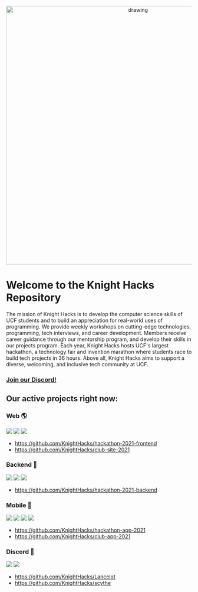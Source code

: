 <p align="center">
  <img src="https://user-images.githubusercontent.com/77477100/133693511-fdc400da-f725-4aa8-b147-6a0b1f640e41.png" alt="drawing" width="700"/>
</p>

# Welcome to the Knight Hacks Repository

The mission of Knight Hacks is to develop the computer science skills of UCF students and to build an appreciation for real-world uses of programming. We provide weekly workshops on cutting-edge technologies, programming, tech interviews, and career development. Members receive career guidance through our mentorship program, and develop their skills in our projects program. Each year, Knight Hacks hosts UCF's largest hackathon, a technology fair and invention marathon where students race to build tech projects in 36 hours. Above all, Knight Hacks aims to support a diverse, welcoming, and inclusive tech community at UCF.

### **[Join our Discord!](https://discord.gg/W9uM5ESFCK)**

## Our active projects right now:

### Web 🌎
<p>
  <img src="https://img.shields.io/badge/Frontend-JavaScript-blueviolet?logoColor=white&logo=javascript">
  <img src="https://img.shields.io/badge/Frontend%20Framework-React.js-blueviolet?logoColor=white&logo=react">
  <img src="https://img.shields.io/badge/Frontend%20CSS-TailwindCSS-blueviolet?logoColor=white&logo=tailwindcss">
</p>

- https://github.com/KnightHacks/hackathon-2021-frontend
- https://github.com/KnightHacks/club-site-2021

### Backend 📡
<p>
  <img src="https://img.shields.io/badge/Backend-Python-blueviolet?logoColor=white&logo=python">
  <img src="https://img.shields.io/badge/Backend-Flask-blueviolet?logoColor=white&logo=flask">
  <img src="https://img.shields.io/badge/Backend-MongoDB-blueviolet?logoColor=white&logo=mongodb">
</p>

- https://github.com/KnightHacks/hackathon-2021-backend

### Mobile 📱
<p>
  <img src="https://img.shields.io/badge/Mobile-TypeScript-blueviolet?logoColor=white&logo=typescript">
  <img src="https://img.shields.io/badge/Mobile%20Framework-React%20Native-blueviolet?logoColor=white&logo=react">
  <img src="https://img.shields.io/badge/Mobile-Dart-blueviolet?logoColor=white&logo=dart">
  <img src="https://img.shields.io/badge/Mobile%20Framework-Flutter-blueviolet?logoColor=white&logo=flutter">
</p>

- https://github.com/KnightHacks/hackathon-app-2021
- https://github.com/KnightHacks/club-app-2021

### Discord 👾
<p>
  <img src="https://img.shields.io/badge/Node.js-TypeScript-blueviolet?logoColor=white&logo=typescript">
  <img src="https://img.shields.io/badge/Discord%20Library-Discord.js-blueviolet?logoColor=white&logo=discord">
</p>

- https://github.com/KnightHacks/Lancelot
- https://github.com/KnightHacks/scythe

